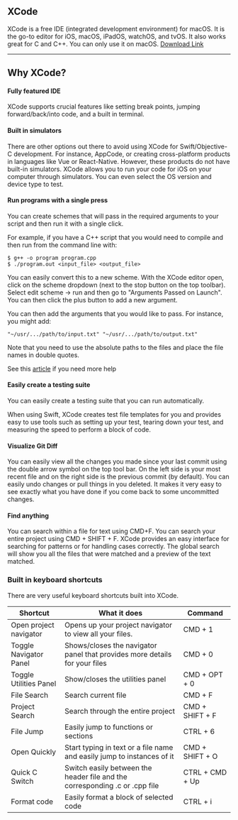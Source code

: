 XCode
----
XCode is a free IDE (integrated development environment) for macOS. It is the go-to editor for iOS, macOS, iPadOS, watchOS, and tvOS. It also works great for C and C++. You can only use it on macOS. [Download Link](https://apps.apple.com/us/app/xcode/id497799835?mt=12)

---

## Why XCode?

#### Fully featured IDE
XCode supports crucial features like setting break points, jumping forward/back/into code, and a built in terminal.

#### Built in simulators
There are other options out there to avoid using XCode for Swift/Objective-C development. For instance, AppCode, or creating cross-platform products in languages like Vue or React-Native. However, these products do not have built-in simulators. XCode allows you to run your code for iOS on your computer through simulators. You can even select the OS version and device type to test.  

#### Run programs with a single press
You can create schemes that will pass in the required arguments to your script and then run it with a single click.

For example, if you have a C++ script that you would need to compile and then run from the command line with:
```
$ g++ -o program program.cpp
$ ./program.out <input_file> <output_file>
```

You can easily convert this to a new scheme. With the XCode editor open, click on the scheme dropdown (next to the stop button on the top toolbar). Select edit scheme -> run and then go to "Arguments Passed on Launch". You can then click the plus button to add a new argument.

You can then add the arguments that you would like to pass. For instance, you might add:
```
"~/usr/.../path/to/input.txt" "~/usr/.../path/to/output.txt"
```

Note that you need to use the absolute paths to the files and place the file names in double quotes.

See this [article](https://zeemee.engineering/how-to-set-up-multiple-schemes-configurations-in-xcode-for-your-react-native-ios-app-7da4b5237966) if you need more help


#### Easily create a testing suite
You can easily create a testing suite that you can run automatically.

When using Swift, XCode creates test file templates for you and provides easy to use tools such as setting up your test, tearing down your test, and measuring the speed to perform a block of code.

#### Visualize Git Diff

You can easily view all the changes you made since your last commit using the double arrow symbol on the top tool bar. On the left side is your most recent file and on the right side is the previous commit (by default). You can easily undo changes or pull things in you deleted. It makes it very easy to see exactly what you have done if you come back to some uncommitted changes.

#### Find anything
You can search within a file for text using CMD+F. You can search your entire project using CMD + SHIFT + F. XCode provides an easy interface for searching for patterns or for handling cases correctly. The global search will show you all the files that were matched and a preview of the text matched.

### Built in keyboard shortcuts
There are very useful keyboard shortcuts built into XCode.

| Shortcut               	| What it does                                                                	| Command         	|
|------------------------	|-----------------------------------------------------------------------------	|-----------------	|
| Open project navigator 	| Opens up your project navigator to view all your files.                     	| CMD + 1         	|
| Toggle Navigator Panel 	| Shows/closes the navigator panel that provides more details for your files  	| CMD + 0         	|
| Toggle Utilities Panel 	| Show/closes the utilities panel                                             	| CMD + OPT + 0   	|
| File Search            	| Search current file                                                         	| CMD + F         	|
| Project Search         	| Search through the entire project                                           	| CMD + SHIFT + F 	|
| File Jump              	| Easily jump to functions or sections                                        	| CTRL + 6        	|
| Open Quickly           	| Start typing in text or a file name and easily jump to instances of it      	| CMD + SHIFT + O 	|
| Quick C Switch         	| Switch easily between the header file and the corresponding .c or .cpp file 	| CTRL + CMD + Up 	|
| Format code            	| Easily format a block of selected code                                      	| CTRL + i        	|
